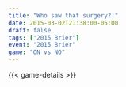 ```yaml
---
title: "Who saw that surgery?!"
date: 2015-03-02T21:38:00-05:00
draft: false
tags: ["2015 Brier"]
event: "2015 Brier"
game: "ON vs NO"
---
```

{{< game-details >}}
<!--more--> 